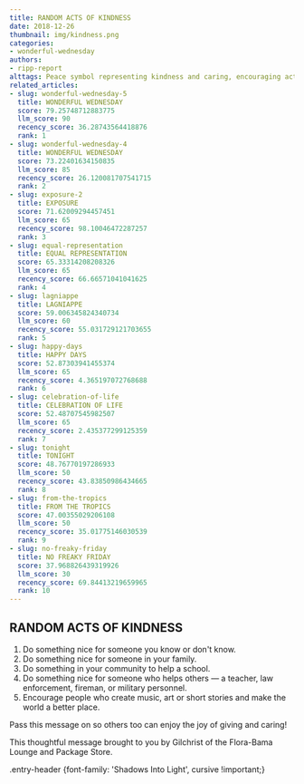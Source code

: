 ```yaml
---
title: RANDOM ACTS OF KINDNESS
date: 2018-12-26
thumbnail: img/kindness.png
categories:
- wonderful-wednesday
authors:
- ripp-report
alttags: Peace symbol representing kindness and caring, encouraging acts of generosity as described in this article
related_articles:
- slug: wonderful-wednesday-5
  title: WONDERFUL WEDNESDAY
  score: 79.25748712883775
  llm_score: 90
  recency_score: 36.28743564418876
  rank: 1
- slug: wonderful-wednesday-4
  title: WONDERFUL WEDNESDAY
  score: 73.22401634150835
  llm_score: 85
  recency_score: 26.120081707541715
  rank: 2
- slug: exposure-2
  title: EXPOSURE
  score: 71.62009294457451
  llm_score: 65
  recency_score: 98.10046472287257
  rank: 3
- slug: equal-representation
  title: EQUAL REPRESENTATION
  score: 65.33314208208326
  llm_score: 65
  recency_score: 66.66571041041625
  rank: 4
- slug: lagniappe
  title: LAGNIAPPE
  score: 59.006345824340734
  llm_score: 60
  recency_score: 55.031729121703655
  rank: 5
- slug: happy-days
  title: HAPPY DAYS
  score: 52.87303941455374
  llm_score: 65
  recency_score: 4.365197072768688
  rank: 6
- slug: celebration-of-life
  title: CELEBRATION OF LIFE
  score: 52.48707545982507
  llm_score: 65
  recency_score: 2.435377299125359
  rank: 7
- slug: tonight
  title: TONIGHT
  score: 48.76770197286933
  llm_score: 50
  recency_score: 43.83850986434665
  rank: 8
- slug: from-the-tropics
  title: FROM THE TROPICS
  score: 47.00355029206108
  llm_score: 50
  recency_score: 35.01775146030539
  rank: 9
- slug: no-freaky-friday
  title: NO FREAKY FRIDAY
  score: 37.968826439319926
  llm_score: 30
  recency_score: 69.84413219659965
  rank: 10
---
```

## RANDOM ACTS OF KINDNESS

1. Do something nice for someone you know or don't know.
2. Do something nice for someone in your family.
3. Do something in your community to help a school.
4. Do something nice for someone who helps others — a teacher, law enforcement, fireman, or military personnel.
5. Encourage people who create music, art or short stories and make the world a better place.

Pass this message on so others too can enjoy the joy of giving and caring!

This thoughtful message brought to you by Gilchrist of the Flora-Bama Lounge and Package Store.

.entry-header {font-family: 'Shadows Into Light', cursive !important;}
